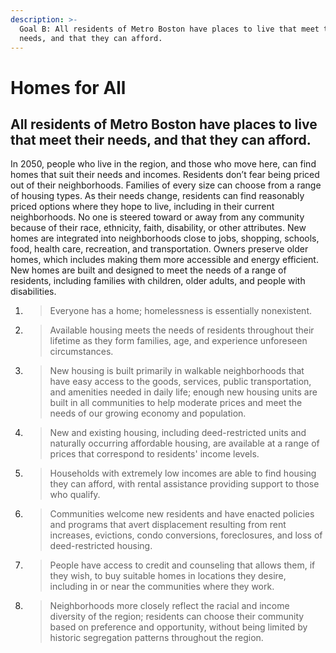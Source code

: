 ```yaml
---
description: >-
  Goal B: All residents of Metro Boston have places to live that meet their
  needs, and that they can afford.
---
```


# Homes for All

## All residents of Metro Boston have places to live that meet their needs, and that they can afford.

In 2050, people who live in the region, and those who move here, can find homes that suit their needs and incomes. Residents don’t fear being priced out of their neighborhoods. Families of every size can choose from a range of housing types. As their needs change, residents can find reasonably priced options where they hope to live, including in their current neighborhoods. No one is steered toward or away from any community because of their race, ethnicity, faith, disability, or other attributes. New homes are integrated into neighborhoods close to jobs, shopping, schools, food, health care, recreation, and transportation. Owners preserve older homes, which includes making them more accessible and energy efficient. New homes are built and designed to meet the needs of a range of residents, including families with children, older adults, and people with disabilities.

1. > Everyone has a home; homelessness is essentially nonexistent.
2. > Available housing meets the needs of residents throughout their lifetime as they form families, age, and experience unforeseen circumstances.
3. > New housing is built primarily in walkable neighborhoods that have easy access to the goods, services, public transportation, and amenities needed in daily life; enough new housing units are built in all communities to help moderate prices and meet the needs of our growing economy and population.
4. > New and existing housing, including deed-restricted units and naturally occurring affordable housing, are available at a range of prices that correspond to residents' income levels.
5. > Households with extremely low incomes are able to find housing they can afford, with rental assistance providing support to those who qualify.
6. > Communities welcome new residents and have enacted policies and programs that avert displacement resulting from rent increases, evictions, condo conversions, foreclosures, and loss of deed-restricted housing.
7. > People have access to credit and counseling that allows them, if they wish, to buy suitable homes in locations they desire, including in or near the communities where they work.
8. > Neighborhoods more closely reflect the racial and income diversity of the region; residents can choose their community based on preference and opportunity, without being limited by historic segregation patterns throughout the region.

